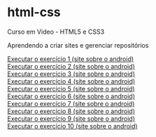 # html-css
 Curso em Video - HTML5 e CSS3

 Aprendendo a criar sites e gerenciar repositórios

 <a href="https://kyro42.github.io/html-css/exercicios/ex1">Executar o exercício 1 (site sobre o android)</a><br>
 <a href="https://kyro42.github.io/html-css/exercicios/ex2">Executar o exercício 2 (site sobre o android)</a><br>
 <a href="https://kyro42.github.io/html-css/exercicios/ex3">Executar o exercício 3 (site sobre o android)</a><br>
 <a href="https://kyro42.github.io/html-css/exercicios/ex4">Executar o exercício 4 (site sobre o android)</a><br>
 <a href="https://kyro42.github.io/html-css/exercicios/ex5">Executar o exercício 5 (site sobre o android)</a><br>
 <a href="https://kyro42.github.io/html-css/exercicios/ex6">Executar o exercício 6 (site sobre o android)</a><br>
 <a href="https://kyro42.github.io/html-css/exercicios/ex7">Executar o exercício 7 (site sobre o android)</a><br>
 <a href="https://kyro42.github.io/html-css/exercicios/ex8">Executar o exercício 8 (site sobre o android)</a><br>
 <a href="https://kyro42.github.io/html-css/exercicios/ex9">Executar o exercício 9 (site sobre o android)</a><br>
 <a href="https://kyro42.github.io/html-css/exercicios/ex10">Executar o exercício 10 (site sobre o android)</a><br>
